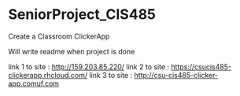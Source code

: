 # SeniorProject_CIS485
Create a Classroom ClickerApp

Will write readme when project is done

link 1 to site : http://159.203.85.220/
link 2 to site : https://csucis485-clickerapp.rhcloud.com/ 
link 3 to site : http://csu-cis485-clicker-app.comuf.com


